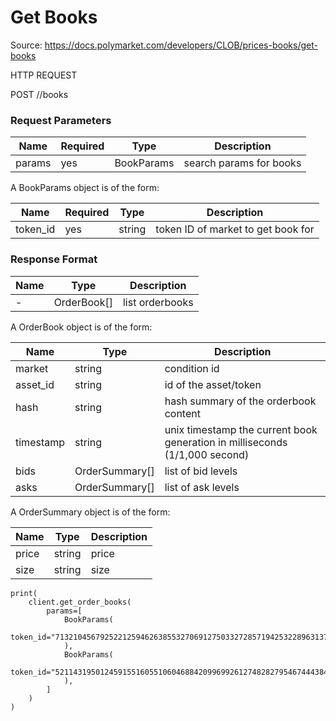 # Get Books
Source: https://docs.polymarket.com/developers/CLOB/prices-books/get-books


HTTP REQUEST

POST //books

### Request Parameters

| Name | Required | Type | Description |
| --- | --- | --- | --- |
| params | yes | BookParams | search params for books |

A BookParams object is of the form:

| Name | Required | Type | Description |
| --- | --- | --- | --- |
| token_id | yes | string | token ID of market to get book for |

### Response Format

| Name | Type | Description |
| --- | --- | --- |
| - | OrderBook[] | list orderbooks |

A OrderBook object is of the form:

| Name | Type | Description |
| --- | --- | --- |
| market | string | condition id |
| asset_id | string | id of the asset/token |
| hash | string | hash summary of the orderbook content |
| timestamp | string | unix timestamp the current book generation in milliseconds (1/1,000 second) |
| bids | OrderSummary[] | list of bid levels |
| asks | OrderSummary[] | list of ask levels |

A OrderSummary object is of the form:

| Name | Type | Description |
| --- | --- | --- |
| price | string | price |
| size | string | size |

```code
print(
    client.get_order_books(
        params=[
            BookParams(
                token_id="71321045679252212594626385532706912750332728571942532289631379312455583992563"
            ),
            BookParams(
                token_id="52114319501245915516055106046884209969926127482827954674443846427813813222426"
            ),
        ]
    )
)

```
